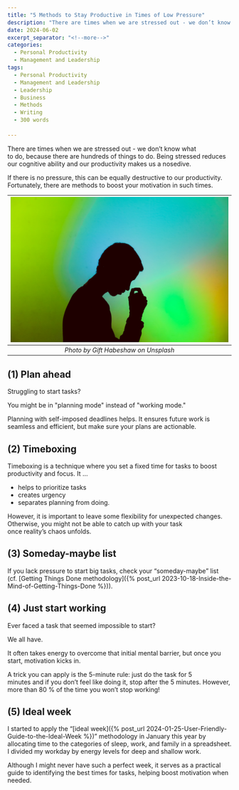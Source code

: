 ```yaml
---
title: "5 Methods to Stay Productive in Times of Low Pressure"
description: "There are times when we are stressed out - we don’t know what to do, because there are hundreds of things to do. Being stressed reduces our cognitive ability and our productivity makes us a nosedive. If there is no pressure, this can be equally destructive to our productivity. Fortunately, there are methods to boost your motivation in such times."
date: 2024-06-02
excerpt_separator: "<!--more-->"
categories:
  - Personal Productivity
  - Management and Leadership
tags:
  - Personal Productivity
  - Management and Leadership
  - Leadership
  - Business
  - Methods
  - Writing
  - 300 words

---
```


There are times when we are stressed out - we don’t know what to do, because there are hundreds of things to do. Being stressed reduces our cognitive ability and our productivity makes us a nosedive.

If there is no pressure, this can be equally destructive to our productivity. Fortunately, there are methods to boost your motivation in such times.

| ![image](/assets/images/stress-gift-habeshaw.jpg) |
|:--:|
| *Photo by Gift Habeshaw on Unsplash* |


## (1) Plan ahead

Struggling to start tasks?

You might be in "planning mode" instead of "working mode."

Planning with self-imposed deadlines helps. It ensures future work is seamless and efficient, but make sure your plans are actionable.

## (2) Timeboxing

Timeboxing is a technique where you set a fixed time for tasks to boost productivity and focus. It …

- helps to prioritize tasks
- creates urgency
- separates planning from doing.

However, it is important to leave some flexibility for unexpected changes. Otherwise, you might not be able to catch up with your task once reality’s chaos unfolds.

## (3) Someday-maybe list

If you lack pressure to start big tasks, check your “someday-maybe” list (cf. [Getting Things Done methodology]({% post_url 2023-10-18-Inside-the-Mind-of-Getting-Things-Done %})).

## (4) Just start working

Ever faced a task that seemed impossible to start?

We all have.

It often takes energy to overcome that initial mental barrier, but once you start, motivation kicks in.

A trick you can apply is the 5-minute rule: just do the task for 5 minutes and if you don’t feel like doing it, stop after the 5 minutes. However, more than 80 % of the time you won’t stop working!

## (5) Ideal week

I started to apply the “[ideal week]({% post_url 2024-01-25-User-Friendly-Guide-to-the-Ideal-Week %})” methodology in January this year by allocating time to the categories of sleep, work, and family in a spreadsheet. I divided my workday by energy levels for deep and shallow work.

Although I might never have such a perfect week, it serves as a practical guide to identifying the best times for tasks, helping boost motivation when needed.